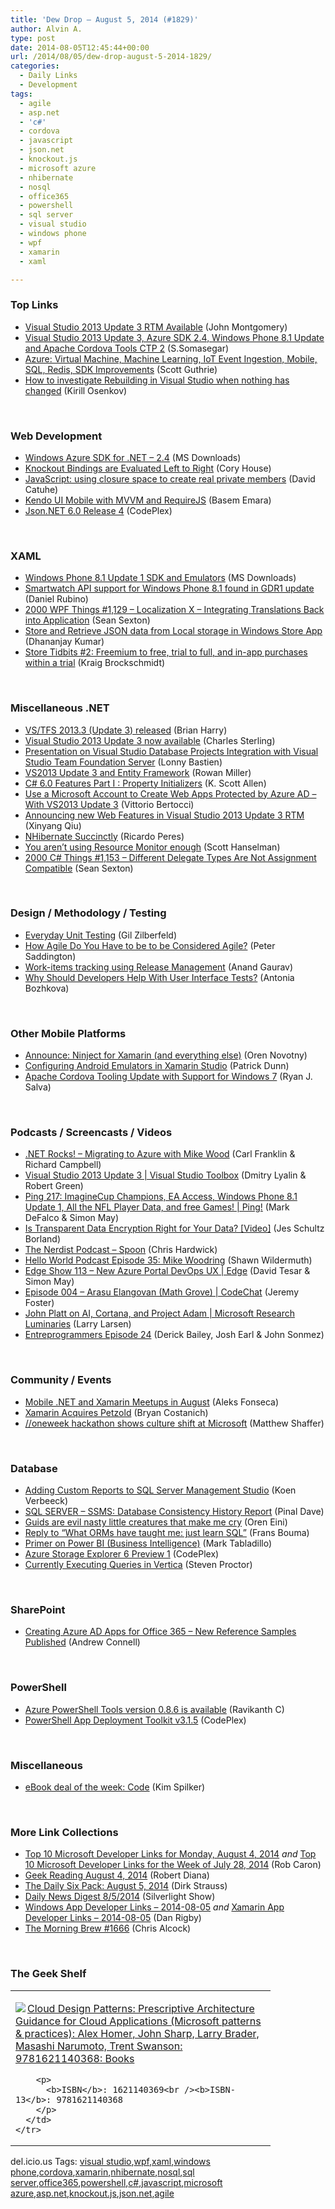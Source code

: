 ```yaml
---
title: 'Dew Drop – August 5, 2014 (#1829)'
author: Alvin A.
type: post
date: 2014-08-05T12:45:44+00:00
url: /2014/08/05/dew-drop-august-5-2014-1829/
categories:
  - Daily Links
  - Development
tags:
  - agile
  - asp.net
  - 'c#'
  - cordova
  - javascript
  - json.net
  - knockout.js
  - microsoft azure
  - nhibernate
  - nosql
  - office365
  - powershell
  - sql server
  - visual studio
  - windows phone
  - wpf
  - xamarin
  - xaml

---
```

### <a name="top"></a>Top Links

  * <a href="http://blogs.msdn.com/b/visualstudio/archive/2014/08/04/visual-studio-2013-update-3-available.aspx" target="_blank">Visual Studio 2013 Update 3 RTM Available</a> (John Montgomery)
  * <a href="http://blogs.msdn.com/b/somasegar/archive/2014/08/04/visual-studio-2013-update-3.aspx" target="_blank">Visual Studio 2013 Update 3, Azure SDK 2.4, Windows Phone 8.1 Update and Apache Cordova Tools CTP 2</a> (S.Somasegar)
  * <a href="http://weblogs.asp.net/scottgu/azure-virtual-machine-machine-learning-iot-event-ingestion-mobile-sql-redis-sdk-improvements" target="_blank">Azure: Virtual Machine, Machine Learning, IoT Event Ingestion, Mobile, SQL, Redis, SDK Improvements</a> (Scott Guthrie)
  * <a href="http://blogs.msdn.com/b/kirillosenkov/archive/2014/08/04/how-to-investigate-rebuilding-in-visual-studio-when-nothing-has-changed.aspx" target="_blank">How to investigate Rebuilding in Visual Studio when nothing has changed</a> (Kirill Osenkov)

&nbsp;

### <a name="web"></a>Web Development

  * <a href="http://www.microsoft.com/en-us/download/details.aspx?id=43709&WT.mc_id=rss_alldownloads_all" target="_blank">Windows Azure SDK for .NET &#8211; 2.4</a> (MS Downloads)
  * <a href="http://feeds.feedblitz.com/~/71077919/0/bitnative~Knockout-Bindings-are-Evaluated-Left-to-Right/" target="_blank">Knockout Bindings are Evaluated Left to Right</a> (Cory House)
  * <a href="http://blogs.msdn.com/b/eternalcoding/archive/2014/08/05/javascript-using-closure-space-to-create-real-private-members.aspx" target="_blank">JavaScript: using closure space to create real private members</a> (David Catuhe)
  * <a href="http://blog.falafel.com/kendo-ui-mobile-with-mvvm-and-requirejs/" target="_blank">Kendo UI Mobile with MVVM and RequireJS</a> (Basem Emara)
  * <a href="http://json.codeplex.com/releases/view/126052" target="_blank">Json.NET 6.0 Release 4</a> (CodePlex)

&nbsp;

### <a name="silverlight"></a>XAML

  * <a href="http://www.microsoft.com/en-us/download/details.aspx?id=43719&WT.mc_id=rss_alldownloads_all" target="_blank">Windows Phone 8.1 Update 1 SDK and Emulators</a> (MS Downloads)
  * <a href="http://feedproxy.google.com/~r/wmexperts/~3/MwdqM8au3GY/story01.htm" target="_blank">Smartwatch API support for Windows Phone 8.1 found in GDR1 update</a> (Daniel Rubino)
  * <a href="http://wpf.2000things.com/2014/08/05/1129-localization-x-integrating-translations-back-into-application/" target="_blank">2000 WPF Things #1,129 – Localization X – Integrating Translations Back into Application</a> (Sean Sexton)
  * <a href="http://debugmode.net/2014/08/04/store-and-retrieve-json-data-from-local-storage-in-windows-store-app/" target="_blank">Store and Retrieve JSON data from Local storage in Windows Store App</a> (Dhananjay Kumar)
  * <a href="http://www.kraigbrockschmidt.com/2014/08/04/freemium-free-trial/" target="_blank">Store Tidbits #2: Freemium to free, trial to full, and in-app purchases within a trial</a> (Kraig Brockschmidt)

&nbsp;

### <a name="dotnet"></a>Miscellaneous .NET

  * <a href="http://blogs.msdn.com/b/bharry/archive/2014/08/04/vs-tfs-2013-3-update-3-released.aspx" target="_blank">VS/TFS 2013.3 (Update 3) released</a> (Brian Harry)
  * <a href="http://blogs.msdn.com/b/visualstudioalm/archive/2014/08/04/visual-studio-2013-update-3-now-available.aspx" target="_blank">Visual Studio 2013 Update 3 now available</a> (Charles Sterling)
  * <a href="http://feedproxy.google.com/~r/ssdtblog/~3/ygzpwA7LWv4/presentation-on-visual-studio-database-projects-integration-with-visual-studio-team-foundation-server.aspx" target="_blank">Presentation on Visual Studio Database Projects Integration with Visual Studio Team Foundation Server</a> (Lonny Bastien)
  * <a href="http://blogs.msdn.com/b/adonet/archive/2014/08/04/vs2013-update-3-and-entity-framework.aspx" target="_blank">VS2013 Update 3 and Entity Framework</a> (Rowan Miller)
  * <a href="http://odetocode.com/blogs/scott/archive/2014/08/04/c-6-0-features-part-i-property-initializers.aspx" target="_blank">C# 6.0 Features Part I : Property Initializers</a> (K. Scott Allen)
  * <a href="http://blogs.msdn.com/b/webdev/archive/2014/08/04/use-a-microsoft-account-to-create-web-apps-protected-by-azure-ad-with-vs2013-update-3.aspx" target="_blank">Use a Microsoft Account to Create Web Apps Protected by Azure AD &#8211; With VS2013 Update 3</a> (Vittorio Bertocci)
  * <a href="http://blogs.msdn.com/b/webdev/archive/2014/08/04/announcing-new-web-features-in-visual-studio-2013-update-3-rtm.aspx" target="_blank">Announcing new Web Features in Visual Studio 2013 Update 3 RTM</a> (Xinyang Qiu)
  * <a href="http://weblogs.asp.net:80/ricardoperes/nhibernate-succinctly" target="_blank">NHibernate Succinctly</a> (Ricardo Peres)
  * <a href="http://feeds.hanselman.com/~/71093902/0/scotthanselman~You-arent-using-Resource-Monitor-enough.aspx" target="_blank">You aren&#8217;t using Resource Monitor enough</a> (Scott Hanselman)
  * <a href="http://csharp.2000things.com/2014/08/05/1153-different-delegate-types-are-not-assignment-compatible/" target="_blank">2000 C# Things #1,153 – Different Delegate Types Are Not Assignment Compatible</a> (Sean Sexton)

&nbsp;

### <a name="design"></a>Design / Methodology / Testing

  * <a href="http://feedproxy.google.com/~r/gilzilberfeld/~3/Xgz8XPgyCH4/everyday-unit-testing.html" target="_blank">Everyday Unit Testing</a> (Gil Zilberfeld)
  * <a href="http://feedproxy.google.com/~r/agilescout/~3/EoDBawqMm04/" target="_blank">How Agile Do You Have to be to be Considered Agile?</a> (Peter Saddington)
  * <a href="http://blogs.msdn.com/b/visualstudioalm/archive/2014/08/05/work-items-tracking-using-release-management.aspx" target="_blank">Work-items tracking using Release Management</a> (Anand Gaurav)
  * <a href="http://feedproxy.google.com/~r/Telerik/~3/hwxr_QqbXS8/why-should-developers-help-with-UI-testing" target="_blank">Why Should Developers Help With User Interface Tests?</a> (Antonia Bozhkova)

&nbsp;

### <a name="mobile"></a>Other Mobile Platforms

  * <a href="http://blog.novotny.org/2014/08/04/announce-ninject-for-xamarin-and-everything-else/" target="_blank">Announce: Ninject for Xamarin (and everything else)</a> (Oren Novotny)
  * <a href="http://blog.falafel.com/configuring-android-emulators-xamarin-studio/" target="_blank">Configuring Android Emulators in Xamarin Studio</a> (Patrick Dunn)
  * <a href="http://blogs.msdn.com/b/visualstudio/archive/2014/08/04/apache-cordova-tooling-update-with-support-for-windows-7.aspx" target="_blank">Apache Cordova Tooling Update with Support for Windows 7</a> (Ryan J. Salva)

&nbsp;

### <a name="podcasts"></a>Podcasts / Screencasts / Videos

  * <a href="http://www.dotnetrocks.com/default.aspx?ShowNum=1017" target="_blank">.NET Rocks! &#8211; Migrating to Azure with Mike Wood</a> (Carl Franklin & Richard Campbell)
  * <a href="http://channel9.msdn.com/Shows/Visual-Studio-Toolbox/Visual-Studio-2013-Update-3" target="_blank">Visual Studio 2013 Update 3 | Visual Studio Toolbox</a> (Dmitry Lyalin & Robert Green)
  * <a href="http://channel9.msdn.com/Shows/PingShow/217" target="_blank">Ping 217: ImagineCup Champions, EA Access, Windows Phone 8.1 Update 1, All the NFL Player Data, and free Games! | Ping!</a> (Mark DeFalco & Simon May)
  * <a href="http://feedproxy.google.com/~r/BrentOzar-SqlServerDba/~3/FsaAy6sXHXc/" target="_blank">Is Transparent Data Encryption Right for Your Data? [Video]</a> (Jes Schultz Borland)
  * <a href="http://nerdist.libsyn.com/spoon" target="_blank">The Nerdist Podcast &#8211; Spoon</a> (Chris Hardwick)
  * <a href="http://hwpod.libsyn.com/episode-35-mike-woodring" target="_blank">Hello World Podcast Episode 35: Mike Woodring</a> (Shawn Wildermuth)
  * <a href="http://channel9.msdn.com/Shows/Edge/Edge-Show-113-New-Azure-Portal-DevOps-UX" target="_blank">Edge Show 113 &#8211; New Azure Portal DevOps UX | Edge</a> (David Tesar & Simon May)
  * <a href="http://channel9.msdn.com/Shows/codechat/004" target="_blank">Episode 004 &#8211; Arasu Elangovan (Math Grove) | CodeChat</a> (Jeremy Foster)
  * <a href="http://channel9.msdn.com/Series/Microsoft-Research-Luminaries/John-Platt-on-AI-Cortana-and-Project-Adam" target="_blank">John Platt on AI, Cortana, and Project Adam | Microsoft Research Luminaries</a> (Larry Larsen)
  * <a href="https://www.signalleaf.com/podcasts/Entreprogrammers/53e0b1865f9bf10200ec6ab7" target="_blank">Entreprogrammers Episode 24</a> (Derick Bailey, Josh Earl & John Sonmez)

&nbsp;

### <a name="events"></a>Community / Events

  * <a href="http://blog.xamarin.com/mobile-.net-and-xamarin-meetups-in-august/" target="_blank">Mobile .NET and Xamarin Meetups in August</a> (Aleks Fonseca)
  * <a href="http://blog.xamarin.com/xamarin-acquires-petzold/" target="_blank">Xamarin Acquires Petzold</a> (Bryan Costanich)
  * <a href="http://feeds.microsoftjobsblog.com/~r/MicrosoftJobsBlog/~3/FMV_bQMVwNU/" target="_blank">//oneweek hackathon shows culture shift at Microsoft</a> (Matthew Shaffer)

&nbsp;

### <a name="sql"></a>Database

  * <a href="http://www.mssqltips.com/tip.asp?tip=3291" target="_blank">Adding Custom Reports to SQL Server Management Studio</a> (Koen Verbeeck)
  * <a href="http://blog.sqlauthority.com/2014/08/05/sql-server-ssms-database-consistency-history-report/" target="_blank">SQL SERVER – SSMS: Database Consistency History Report</a> (Pinal Dave)
  * <a href="http://feedproxy.google.com/~r/AyendeRahien/~3/MjQ1WJjID8k/guids-are-evil-nasty-little-creatures-that-make-me-cry" target="_blank">Guids are evil nasty little creatures that make me cry</a> (Oren Eini)
  * <a href="http://feedproxy.google.com/~r/FransBouma/~3/xV_nT_Fmf3U/reply-to-what-orms-have-taught-me-just-learn-sql" target="_blank">Reply to &#8220;What ORMs have taught me: just learn SQL&#8221;</a> (Frans Bouma)
  * <a href="http://blogs.msdn.com/b/mvpawardprogram/archive/2014/08/04/primer-on-power-bi-business-intelligence.aspx" target="_blank">Primer on Power BI (Business Intelligence)</a> (Mark Tabladillo)
  * <a href="http://azurestorageexplorer.codeplex.com/releases/view/125870" target="_blank">Azure Storage Explorer 6 Preview 1</a> (CodePlex)
  * <a href="http://www.proctor-it.com/currently-executing-queries-in-vertica/" target="_blank">Currently Executing Queries in Vertica</a> (Steven Proctor)

&nbsp;

### <a name="sp"></a>SharePoint

  * <a href="http://feedproxy.google.com/~r/AndrewConnell/~3/TErR8uIkZJc/creating-azure-ad-apps-for-office-365-new-reference-samples-published" target="_blank">Creating Azure AD Apps for Office 365 &#8211; New Reference Samples Published</a> (Andrew Connell)

&nbsp;

### <a name="ps"></a>PowerShell

  * <a href="http://www.powershellmagazine.com/2014/08/05/azure-powershell-tools-version-0-8-6-is-available/" target="_blank">Azure PowerShell Tools version 0.8.6 is available</a> (Ravikanth C)
  * <a href="http://psappdeploytoolkit.codeplex.com/releases/view/126029" target="_blank">PowerShell App Deployment Toolkit v3.1.5</a> (CodePlex)

&nbsp;

### <a name="misc"></a>Miscellaneous

  * <a href="http://blogs.msdn.com/b/microsoft_press/archive/2014/08/04/ebook-deal-of-the-week-code.aspx" target="_blank">eBook deal of the week: Code</a> (Kim Spilker)

&nbsp;

### <a name="links"></a>More Link Collections

  * <a href="http://blogs.msdn.com/b/robcaron/archive/2014/08/04/top-10-microsoft-developer-links-for-monday-august-4-2014.aspx" target="_blank">Top 10 Microsoft Developer Links for Monday, August 4, 2014</a> _and_ <a href="http://blogs.msdn.com/b/robcaron/archive/2014/08/04/top-10-microsoft-developer-links-for-the-week-of-july-28-2014.aspx" target="_blank">Top 10 Microsoft Developer Links for the Week of July 28, 2014</a> (Rob Caron)
  * <a href="http://feeds.regulargeek.com/~r/RegularGeek/~3/Sr8r6CPX5jw/" target="_blank">Geek Reading August 4, 2014</a> (Robert Diana)
  * <a href="http://www.dirkstrauss.com/the-daily-six-pack/object-pooling" target="_blank">The Daily Six Pack: August 5, 2014</a> (Dirk Strauss)
  * <a href="http://feedproxy.google.com/~r/silverlightshow/~3/BHcxJ38UVLI/Daily-News-Digest-8-5-2014.aspx" target="_blank">Daily News Digest 8/5/2014</a> (Silverlight Show)
  * <a href="http://windowsappdev.com/2014/08/windows-app-developer-links-2014-08-05/" target="_blank">Windows App Developer Links &#8211; 2014-08-05</a> _and_ <a href="http://xamarinappdev.com/2014/08/xamarin-app-developer-links-2014-08-05/" target="_blank">Xamarin App Developer Links &#8211; 2014-08-05</a> (Dan Rigby)
  * <a href="http://feedproxy.google.com/~r/ReflectivePerspective/~3/HqCKuKI1rDM/" target="_blank">The Morning Brew #1666</a> (Chris Alcock)

&nbsp;

### <a name="shelf"></a>The Geek Shelf

<div id="scid:7dc1bd33-94bd-46fd-a20b-0131235bcd47:ae28c73d-79e7-4137-9b91-fc50b0cd5c05" class="wlWriterEditableSmartContent" style="float: none; padding-bottom: 0px; padding-top: 0px; padding-left: 0px; margin: 0px; display: inline; padding-right: 0px">
  <table cellspacing="0" cellpadding="2" width="400" border="0" unselectable="on">
    <tr>
      <td valign="top" width="400">
        <p>
          <a title="Cloud Design Patterns: Prescriptive Architecture Guidance for Cloud Applications (Microsoft patterns & practices): Alex Homer, John Sharp, Larry Brader, Masashi Narumoto, Trent Swanson: 9781621140368: Books" href="http://www.amazon.com/exec/obidos/ASIN/1621140369/alvinashcraft-20"><img data-recalc-dims="1" decoding="async" src="https://i0.wp.com/images.amazon.com/images/P/1621140369.01.MZZZZZZZ.jpg?w=660" border="0" align="left" style="float:left" />Cloud Design Patterns: Prescriptive Architecture Guidance for Cloud Applications (Microsoft patterns & practices): Alex Homer, John Sharp, Larry Brader, Masashi Narumoto, Trent Swanson: 9781621140368: Books</a>
        </p>
        
        <p>
          <b>ISBN</b>: 1621140369<br /><b>ISBN-13</b>: 9781621140368
        </p>
      </td>
    </tr>
  </table>
</div>

<div id="scid:0767317B-992E-4b12-91E0-4F059A8CECA8:27ad7d01-c6e9-4620-b7fa-d8b46c70f3b0" class="wlWriterEditableSmartContent" style="float: none; padding-bottom: 0px; padding-top: 0px; padding-left: 0px; margin: 0px; display: inline; padding-right: 0px">
  del.icio.us Tags: <a href="http://del.icio.us/popular/visual+studio" rel="tag">visual studio</a>,<a href="http://del.icio.us/popular/wpf" rel="tag">wpf</a>,<a href="http://del.icio.us/popular/xaml" rel="tag">xaml</a>,<a href="http://del.icio.us/popular/windows+phone" rel="tag">windows phone</a>,<a href="http://del.icio.us/popular/cordova" rel="tag">cordova</a>,<a href="http://del.icio.us/popular/xamarin" rel="tag">xamarin</a>,<a href="http://del.icio.us/popular/nhibernate" rel="tag">nhibernate</a>,<a href="http://del.icio.us/popular/nosql" rel="tag">nosql</a>,<a href="http://del.icio.us/popular/sql+server" rel="tag">sql server</a>,<a href="http://del.icio.us/popular/office365" rel="tag">office365</a>,<a href="http://del.icio.us/popular/powershell" rel="tag">powershell</a>,<a href="http://del.icio.us/popular/c%23" rel="tag">c#</a>,<a href="http://del.icio.us/popular/javascript" rel="tag">javascript</a>,<a href="http://del.icio.us/popular/microsoft+azure" rel="tag">microsoft azure</a>,<a href="http://del.icio.us/popular/asp.net" rel="tag">asp.net</a>,<a href="http://del.icio.us/popular/knockout.js" rel="tag">knockout.js</a>,<a href="http://del.icio.us/popular/json.net" rel="tag">json.net</a>,<a href="http://del.icio.us/popular/agile" rel="tag">agile</a>
</div>